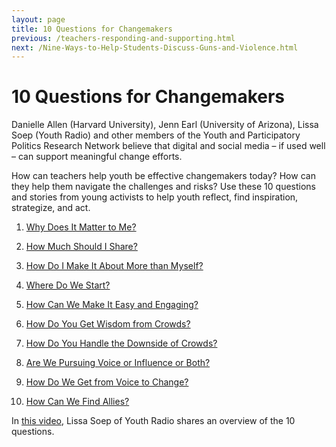 ```yaml
---
layout: page
title: 10 Questions for Changemakers
previous: /teachers-responding-and-supporting.html
next: /Nine-Ways-to-Help-Students-Discuss-Guns-and-Violence.html
---
```


10 Questions for Changemakers 
=============================

Danielle Allen (Harvard University), Jenn Earl (University of Arizona), Lissa Soep (Youth Radio) and other members of the Youth and Participatory Politics Research Network believe that digital and social media – if used well – can support meaningful change efforts. 
 
How can teachers help youth be effective changemakers today? How can they help them navigate the challenges and risks? Use these 10 questions and stories from young activists to help youth reflect, find inspiration, strategize, and act.
 
1. [Why Does It Matter to Me?](https://yppactionframe.fas.harvard.edu/1-why-does-it-matter-me)

2. [How Much Should I Share?](https://yppactionframe.fas.harvard.edu/2-how-much-should-i-share)

3. [How Do I Make It About More than Myself?](https://yppactionframe.fas.harvard.edu/action-frame)

4. [Where Do We Start?](https://yppactionframe.fas.harvard.edu/4-where-do-we-start)

5. [How Can We Make It Easy and Engaging?](https://yppactionframe.fas.harvard.edu/5-how-can-we-make-it-easy-and-engaging)

6. [How Do You Get Wisdom from Crowds?](https://yppactionframe.fas.harvard.edu/6-how-do-you-get-wisdom-crowds)

7. [How Do You Handle the Downside of Crowds?](https://yppactionframe.fas.harvard.edu/7-how-do-you-handle-downside-crowds)

8. [Are We Pursuing Voice or Influence or Both?](https://yppactionframe.fas.harvard.edu/8-does-raising-voices-count-political-action)

9. [How Do We Get from Voice to Change?](https://yppactionframe.fas.harvard.edu/9-how-do-we-get-voice-change)

10. [How Can We Find Allies?](https://yppactionframe.fas.harvard.edu/10-how-can-we-find-allies)
 
In [this video](https://mobilizingideas.wordpress.com/2015/11/13/informing-activists-how-do-i-use-online-tools-to-help-my-cause/), Lissa Soep of Youth Radio shares an overview of the 10 questions.
